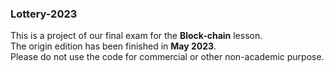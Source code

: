 ### Lottery-2023
This is a project of our final exam for the **Block-chain** lesson.   
The origin edition has been finished in **May 2023**.  
Please do not use the code for commercial or other non-academic purpose.  
